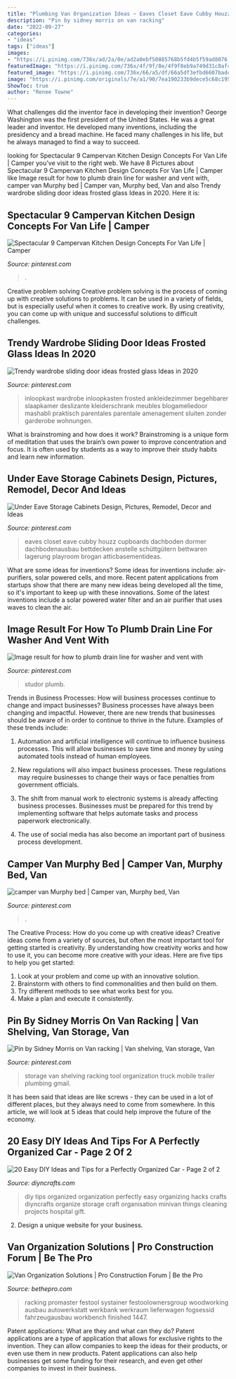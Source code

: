 ```yaml
---
title: "Plumbing Van Organization Ideas ~ Eaves Closet Eave Cubby Houzz Cupboards Dachboden Dormer Dachbodenausbau Bettdecken Anstelle Schüttgütern Bettwaren Lagerung Playroom Brogan Atticbasementideas"
description: "Pin by sidney morris on van racking"
date: "2022-09-27"
categories:
- "ideas"
tags: ["ideas"]
images:
- "https://i.pinimg.com/736x/ad/2a/0e/ad2a0ebf50885768b5fd4b5f59ad8076.jpg"
featuredImage: "https://i.pinimg.com/736x/4f/9f/8e/4f9f8eb9a749d31c8af409c96d4195f0.jpg"
featured_image: "https://i.pinimg.com/736x/66/a5/df/66a5df3efbd6607badc53650c7c89248.jpg"
image: "https://i.pinimg.com/originals/7e/a1/90/7ea190233b9dece5c68c195c19f2f8cd.jpg"
ShowToc: true
author: "Renee Towne"
---
```



What challenges did the inventor face in developing their invention?
George Washington was the first president of the United States. He was a great leader and inventor. He developed many inventions, including the presidency and a bread machine. He faced many challenges in his life, but he always managed to find a way to succeed.

	

		
looking for Spectacular 9 Campervan Kitchen Design Concepts For Van Life | Camper you've visit to the right web. We have 8 Pictures about Spectacular 9 Campervan Kitchen Design Concepts For Van Life | Camper like Image result for how to plumb drain line for washer and vent with, camper van Murphy bed | Camper van, Murphy bed, Van and also Trendy wardrobe sliding door ideas frosted glass Ideas in 2020. Here it is:
		
    
## Spectacular 9 Campervan Kitchen Design Concepts For Van Life | Camper

<img loading=lazy src="https://i.pinimg.com/736x/ad/2a/0e/ad2a0ebf50885768b5fd4b5f59ad8076.jpg" onerror="this.onerror=null;this.src='https://tse3.mm.bing.net/th?id=OIP.7ll69Xu2qdDlBiGdhN4XWgHaLH&amp;pid=15.1';" alt="Spectacular 9 Campervan Kitchen Design Concepts For Van Life | Camper">

_Source: pinterest.com_

>. 

	

Creative problem solving
Creative problem solving is the process of coming up with creative solutions to problems. It can be used in a variety of fields, but is especially useful when it comes to creative work. By using creativity, you can come up with unique and successful solutions to difficult challenges.

    
## Trendy Wardrobe Sliding Door Ideas Frosted Glass Ideas In 2020

<img loading=lazy src="https://i.pinimg.com/originals/40/c6/d6/40c6d697c223cb99ec32a39b27af07e2.jpg" onerror="this.onerror=null;this.src='https://tse3.mm.bing.net/th?id=OIP.2i1xB5Zju6dTRV7lOKLkzQAAAA&amp;pid=15.1';" alt="Trendy wardrobe sliding door ideas frosted glass Ideas in 2020">

_Source: pinterest.com_

>inloopkast wardrobe inloopkasten frosted ankleidezimmer begehbarer slaapkamer deslizante kleiderschrank meubles blogameliedoor mashabli praktisch parentales parentale amenagement sluiten zonder garderobe wohnungen. 

	

What is brainstroming and how does it work?
Brainstroming is a unique form of meditation that uses the brain’s own power to improve concentration and focus. It is often used by students as a way to improve their study habits and learn new information.

    
## Under Eave Storage Cabinets Design, Pictures, Remodel, Decor And Ideas

<img loading=lazy src="https://i.pinimg.com/736x/b4/d6/a1/b4d6a1c3412d1ed68201e2dc77a99eec--eaves-storage-attic-storage.jpg" onerror="this.onerror=null;this.src='https://tse1.mm.bing.net/th?id=OIP.-1ncijbuPof3w6VsoU0YLAHaFi&amp;pid=15.1';" alt="Under Eave Storage Cabinets Design, Pictures, Remodel, Decor and Ideas">

_Source: pinterest.com_

>eaves closet eave cubby houzz cupboards dachboden dormer dachbodenausbau bettdecken anstelle schüttgütern bettwaren lagerung playroom brogan atticbasementideas. 

	

What are some ideas for inventions?
Some ideas for inventions include: air-purifiers, solar powered cells, and more. Recent patent applications from startups show that there are many new ideas being developed all the time, so it's important to keep up with these innovations. Some of the latest inventions include a solar powered water filter and an air purifier that uses waves to clean the air.

    
## Image Result For How To Plumb Drain Line For Washer And Vent With

<img loading=lazy src="https://i.pinimg.com/736x/4f/9f/8e/4f9f8eb9a749d31c8af409c96d4195f0.jpg" onerror="this.onerror=null;this.src='https://tse4.mm.bing.net/th?id=OIP.8ZhgffGaomqrdIUr_bSzrQHaJ3&amp;pid=15.1';" alt="Image result for how to plumb drain line for washer and vent with">

_Source: pinterest.com_

>studor plumb. 

	

Trends in Business Processes: How will business processes continue to change and impact businesses?
Business processes have always been changing and impactful. However, there are new trends that businesses should be aware of in order to continue to thrive in the future. Examples of these trends include:
1. Automation and artificial intelligence will continue to influence business processes. This will allow businesses to save time and money by using automated tools instead of human employees.

2. New regulations will also impact business processes. These regulations may require businesses to change their ways or face penalties from government officials.

3. The shift from manual work to electronic systems is already affecting business processes. Businesses must be prepared for this trend by implementing software that helps automate tasks and process paperwork electronically.

4. The use of social media has also become an important part of business process development.

    
## Camper Van Murphy Bed | Camper Van, Murphy Bed, Van

<img loading=lazy src="https://i.pinimg.com/736x/66/a5/df/66a5df3efbd6607badc53650c7c89248.jpg" onerror="this.onerror=null;this.src='https://tse2.mm.bing.net/th?id=OIP.3LTpEW8wKfoO8QVEWse2BwHaJ3&amp;pid=15.1';" alt="camper van Murphy bed | Camper van, Murphy bed, Van">

_Source: pinterest.com_

>. 

	

The Creative Process: How do you come up with creative ideas?
Creative ideas come from a variety of sources, but often the most important tool for getting started is creativity. By understanding how creativity works and how to use it, you can become more creative with your ideas. Here are five tips to help you get started: 
1. Look at your problem and come up with an innovative solution.
2. Brainstorm with others to find commonalities and then build on them. 
3. Try different methods to see what works best for you. 
4. Make a plan and execute it consistently. 

    
## Pin By Sidney Morris On Van Racking | Van Shelving, Van Storage, Van

<img loading=lazy src="https://i.pinimg.com/originals/7e/a1/90/7ea190233b9dece5c68c195c19f2f8cd.jpg" onerror="this.onerror=null;this.src='https://tse2.mm.bing.net/th?id=OIP.FlRGrCl1xHMuhF1VuEXpMwHaJ4&amp;pid=15.1';" alt="Pin by Sidney Morris on Van racking | Van shelving, Van storage, Van">

_Source: pinterest.com_

>storage van shelving racking tool organization truck mobile trailer plumbing gmail. 

	

It has been said that ideas are like screws - they can be used in a lot of different places, but they always need to come from somewhere. In this article, we will look at 5 ideas that could help improve the future of the economy.

    
## 20 Easy DIY Ideas And Tips For A Perfectly Organized Car - Page 2 Of 2

<img loading=lazy src="https://www.diyncrafts.com/wp-content/uploads/2013/09/car-organizing.jpg" onerror="this.onerror=null;this.src='https://tse2.mm.bing.net/th?id=OIP.5SpGNuhi4oXE6bigskGNagHaPt&amp;pid=15.1';" alt="20 Easy DIY Ideas and Tips for a Perfectly Organized Car - Page 2 of 2">

_Source: diyncrafts.com_

>diy tips organized organization perfectly easy organizing hacks crafts diyncrafts organize storage craft organisation minivan things cleaning projects hospital gift. 

	

2. Design a unique website for your business.

    
## Van Organization Solutions | Pro Construction Forum | Be The Pro

<img loading=lazy src="https://bethepro.com/wp-content/uploads/2013/12/IMG_1447.jpg" onerror="this.onerror=null;this.src='https://tse1.mm.bing.net/th?id=OIP.HooqeJN6Zylb1Jtdyp2BZwHaJ4&amp;pid=15.1';" alt="Van Organization Solutions | Pro Construction Forum | Be the Pro">

_Source: bethepro.com_

>racking promaster festool systainer festoolownersgroup woodworking ausbau autowerkstatt werkbank werkraum lieferwagen fogsessid fahrzeugausbau workbench finished 1447. 

	

Patent applications: What are they and what can they do?
Patent applications are a type of application that allows for exclusive rights to the invention. They can allow companies to keep the ideas for their products, or even use them in new products. Patent applications can also help businesses get some funding for their research, and even get other companies to invest in their business.

